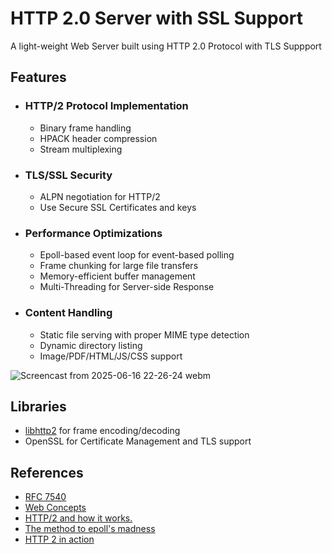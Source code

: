 # HTTP 2.0 Server with SSL Support
A light-weight Web Server built using HTTP 2.0 Protocol with TLS Suppport

## Features
- ### HTTP/2 Protocol Implementation
  - Binary frame handling
  - HPACK header compression
  - Stream multiplexing

- ### TLS/SSL Security
  - ALPN negotiation for HTTP/2
  - Use Secure SSL Certificates and keys

- ### Performance Optimizations
  - Epoll-based event loop for event-based polling
  - Frame chunking for large file transfers
  - Memory-efficient buffer management
  - Multi-Threading for Server-side Response

- ### Content Handling
  - Static file serving with proper MIME type detection
  - Dynamic directory listing
  - Image/PDF/HTML/JS/CSS support

![Screencast from 2025-06-16 22-26-24 webm](https://github.com/user-attachments/assets/04a0b186-d621-407f-8cb9-6ee3d857ab07)

## Libraries
- [libhttp2](https://github.com/chronos-tachyon/libhttp2) for frame encoding/decoding
- OpenSSL for Certificate Management and TLS support

## References
- [RFC 7540](https://datatracker.ietf.org/doc/html/rfc7540)
- [Web Concepts](https://webconcepts.info/concepts/)
- [HTTP/2 and how it works.](https://cabulous.medium.com/http-2-and-how-it-works-9f645458e4b2)
- [The method to epoll's madness](https://copyconstruct.medium.com/the-method-to-epolls-madness-d9d2d6378642)
- [HTTP 2 in action](https://dl.ebooksworld.ir/motoman/Manning.HTTP2.in.Action.www.EBooksWorld.ir.pdf)
